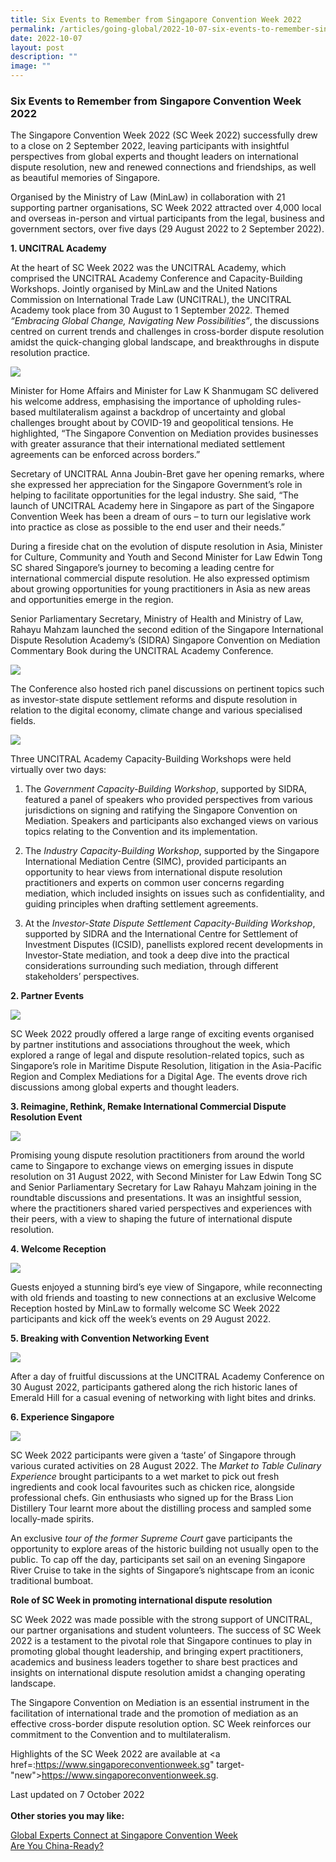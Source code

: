 ```yaml
---
title: Six Events to Remember from Singapore Convention Week 2022
permalink: /articles/going-global/2022-10-07-six-events-to-remember-singapore-convention-week-2022/
date: 2022-10-07
layout: post
description: ""
image: ""
---
```

### **Six Events to Remember from Singapore Convention Week 2022**

The Singapore Convention Week 2022 (SC Week 2022) successfully drew to a close on 2 September 2022, leaving participants with insightful perspectives from global experts and thought leaders on international dispute resolution, new and renewed connections and friendships, as well as beautiful memories of Singapore. 

Organised by the Ministry of Law (MinLaw) in collaboration with 21 supporting partner organisations, SC Week 2022 attracted over 4,000 local and overseas in-person and virtual participants from the legal, business and government sectors, over five days (29 August 2022 to 2 September 2022).

<b>1.	UNCITRAL Academy </b>

At the heart of SC Week 2022 was the UNCITRAL Academy, which comprised the UNCITRAL Academy Conference and Capacity-Building Workshops. Jointly organised by MinLaw and the United Nations Commission on International Trade Law (UNCITRAL), the UNCITRAL Academy took place from 30 August to 1 September 2022. Themed <i>“Embracing Global Change, Navigating New Possibilities”</i>, the discussions centred on current trends and challenges in cross-border dispute resolution amidst the quick-changing global landscape, and breakthroughs in dispute resolution practice.

![](/images/SCWeek2022/SCW1.png)

Minister for Home Affairs and Minister for Law K Shanmugam SC delivered his welcome address, emphasising the importance of upholding rules-based multilateralism against a backdrop of uncertainty and global challenges brought about by COVID-19 and geopolitical tensions. He highlighted, “The Singapore Convention on Mediation provides businesses with greater assurance that their international mediated settlement agreements can be enforced across borders.”

Secretary of UNCITRAL Anna Joubin-Bret gave her opening remarks, where she expressed her appreciation for the Singapore Government’s role in helping to facilitate opportunities for the legal industry. She said, “The launch of UNCITRAL Academy here in Singapore as part of the Singapore Convention Week has been a dream of ours – to turn our legislative work into practice as close as possible to the end user and their needs.” 

During a fireside chat on the evolution of dispute resolution in Asia, Minister for Culture, Community and Youth and Second Minister for Law Edwin Tong SC shared Singapore’s journey to becoming a leading centre for international commercial dispute resolution. He also expressed optimism about growing opportunities for young practitioners in Asia as new areas and opportunities emerge in the region.

Senior Parliamentary Secretary, Ministry of Health and Ministry of Law, Rahayu Mahzam launched the second edition of the Singapore International Dispute Resolution Academy’s (SIDRA) Singapore Convention on Mediation Commentary Book during the UNCITRAL Academy Conference. 
 
![](/images/SCWeek2022/SCW2.png)
 
The Conference also hosted rich panel discussions on pertinent topics such as investor-state dispute settlement reforms and dispute resolution in relation to the digital economy, climate change and various specialised fields.
 
![](/images/SCWeek2022/SCW3.png)

Three UNCITRAL Academy Capacity-Building Workshops were held virtually over two days:  

1.	The <i>Government Capacity-Building Workshop</i>, supported by SIDRA, featured a panel of speakers who provided perspectives from various jurisdictions on signing and ratifying the Singapore Convention on Mediation. Speakers and participants also exchanged views on various topics relating to the Convention and its implementation. 

2.	The <i>Industry Capacity-Building Workshop</i>, supported by the Singapore International Mediation Centre (SIMC), provided participants an opportunity to hear views from international dispute resolution practitioners and experts on common user concerns regarding mediation, which included insights on issues such as confidentiality, and guiding principles when drafting settlement agreements. 

3.	At the <i>Investor-State Dispute Settlement Capacity-Building Workshop</i>, supported by SIDRA and the International Centre for Settlement of Investment Disputes (ICSID), panellists explored recent developments in Investor-State mediation, and took a deep dive into the practical considerations surrounding such mediation, through different stakeholders’ perspectives.

<b>2.	Partner Events</b>
 
![](/images/SCWeek2022/SCW4.png)
 
SC Week 2022 proudly offered a large range of exciting events organised by partner institutions and associations throughout the week, which explored a range of legal and dispute resolution-related topics, such as Singapore’s role in Maritime Dispute Resolution, litigation in the Asia-Pacific Region and Complex Mediations for a Digital Age. The events drove rich discussions among global experts and thought leaders. 

<b>3.	Reimagine, Rethink, Remake International Commercial Dispute Resolution Event</b>
 
![](/images/SCWeek2022/SCW5.png)
 
Promising young dispute resolution practitioners from around the world came to Singapore to exchange views on emerging issues in dispute resolution on 31 August 2022, with Second Minister for Law Edwin Tong SC and Senior Parliamentary Secretary for Law Rahayu Mahzam joining in the roundtable discussions and presentations. It was an insightful session, where the practitioners shared varied perspectives and experiences with their peers, with a view to shaping the future of international dispute resolution.  

<b>4.	Welcome Reception</b>

![](/images/SCWeek2022/SCW6.png)
 
Guests enjoyed a stunning bird’s eye view of Singapore, while reconnecting with old friends and toasting to new connections at an exclusive Welcome Reception hosted by MinLaw to formally welcome SC Week 2022 participants and kick off the week’s events on 29 August 2022.

<b>5.	Breaking with Convention Networking Event</b>

![](/images/SCWeek2022/SCW7.png)

After a day of fruitful discussions at the UNCITRAL Academy Conference on 30 August 2022, participants gathered along the rich historic lanes of Emerald Hill for a casual evening of networking with light bites and drinks.  

<b>6.	Experience Singapore</b>

![](/images/SCWeek2022/SCW8.png)

SC Week 2022 participants were given a ‘taste’ of Singapore through various curated activities on 28 August 2022. 
The <i>Market to Table Culinary Experience</i> brought participants to a wet market to pick out fresh ingredients and cook local favourites such as chicken rice, alongside professional chefs. Gin enthusiasts who signed up for the Brass Lion Distillery Tour learnt more about the distilling process and sampled some locally-made spirits. 

An exclusive <i>tour of the former Supreme Court</i> gave participants the opportunity to explore areas of the historic building not usually open to the public. To cap off the day, participants set sail on an evening Singapore River Cruise to take in the sights of Singapore’s nightscape from an iconic traditional bumboat. 

<b>Role of SC Week in promoting international dispute resolution</b>

SC Week 2022 was made possible with the strong support of UNCITRAL, our partner organisations and student volunteers. 
The success of SC Week 2022 is a testament to the pivotal role that Singapore continues to play in promoting global thought leadership, and bringing expert practitioners, academics and business leaders together to share best practices and insights on international dispute resolution amidst a changing operating landscape. 

The Singapore Convention on Mediation is an essential instrument in the facilitation of international trade and the promotion of mediation as an effective cross-border dispute resolution option. SC Week reinforces our commitment to the Convention and to multilateralism.

Highlights of the SC Week 2022 are available at <a href=:https://www.singaporeconventionweek.sg" target-"new">https://www.singaporeconventionweek.sg</a>. 


Last updated on 7 October 2022
<br>
<br>
<b>Other stories you may like:</b>

<a href="https://insight.mlaw.gov.sg/articles/going-global/2021-10-01-global-experts-connect-at-singapore-convention-week" target="new">Global Experts Connect at Singapore Convention Week</a><br><a href="https://insight.mlaw.gov.sg/articles/going-global/2021-11-30-are-you-china-ready" target="new">Are You China-Ready?</a>
